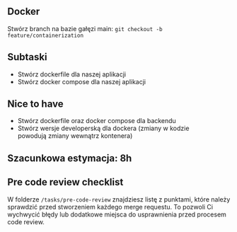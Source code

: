 ## Docker

Stwórz branch na bazie gałęzi main:
`git checkout -b feature/containerization`

## Subtaski
- Stwórz dockerfile dla naszej aplikacji
- Stwórz docker compose dla naszej aplikacji

## Nice to have
- Stwórz dockerfile oraz docker compose dla backendu
- Stwórz wersje developerską dla dockera (zmiany w kodzie powodują zmiany wewnątrz kontenera)

## Szacunkowa estymacja: 8h

## Pre code review checklist

W folderze `/tasks/pre-code-review` znajdziesz listę z punktami, które należy sprawdzić przed stworzeniem każdego merge requestu. To pozwoli Ci wychwycić błędy lub dodatkowe miejsca do usprawnienia przed procesem code review.
